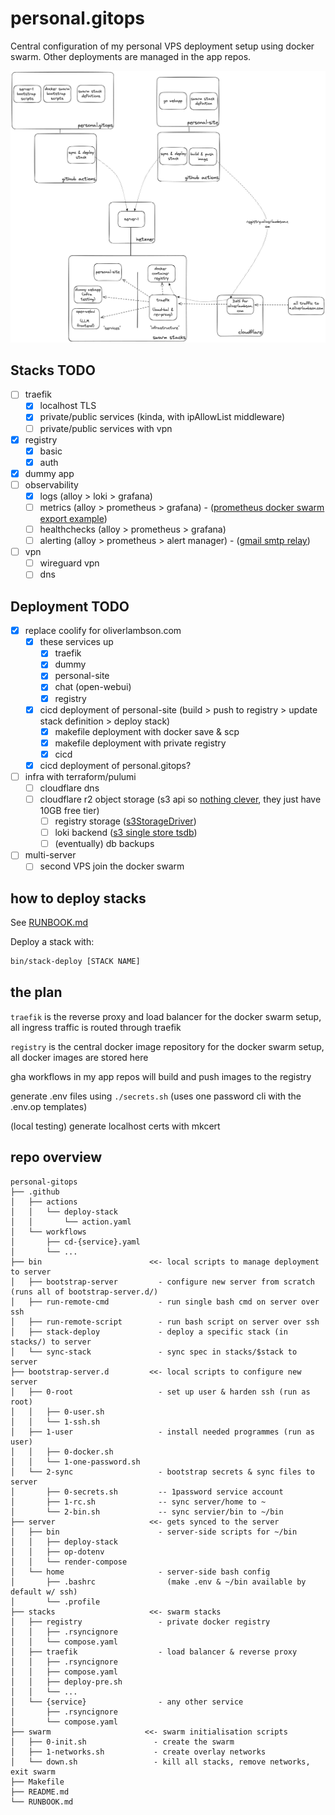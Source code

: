 # personal.gitops

Central configuration of my personal VPS deployment setup using docker swarm.
Other deployments are managed in the app repos.

![architecture](./static/architecture.png)

## Stacks TODO

- [ ] traefik
  - [x] localhost TLS
  - [x] private/public services (kinda, with ipAllowList middleware)
  - [ ] private/public services with vpn
- [x] registry
  - [x] basic
  - [x] auth
- [x] dummy app
- [ ] observability
  - [x] logs (alloy > loki > grafana)
  - [ ] metrics (alloy > prometheus > grafana) - ([prometheus docker swarm export example](https://grafana.com/docs/alloy/latest/reference/components/discovery/discovery.dockerswarm/#example))
  - [ ] healthchecks (alloy > prometheus > grafana)
  - [ ] alerting (alloy > prometheus > alert manager) - ([gmail smtp relay](https://apps.google.com/supportwidget/articlehome?hl=en&article_url=https%3A%2F%2Fsupport.google.com%2Fa%2Fanswer%2F176600%3Fhl%3Den&assistant_id=generic-unu&product_context=176600&product_name=UnuFlow&trigger_context=a))
- [ ] vpn
  - [ ] wireguard vpn
  - [ ] dns

## Deployment TODO

- [x] replace coolify for oliverlambson.com
  - [x] these services up
    - [x] traefik
    - [x] dummy
    - [x] personal-site
    - [x] chat (open-webui)
    - [x] registry
  - [x] cicd deployment of personal-site (build > push to registry > update stack definition > deploy stack)
    - [x] makefile deployment with docker save & scp
    - [x] makefile deployment with private registry
    - [x] cicd
  - [x] cicd deployment of personal.gitops?
- [ ] infra with terraform/pulumi
  - [ ] cloudflare dns
  - [ ] cloudflare r2 object storage (s3 api so [nothing clever](https://grafana.com/docs/loki/latest/configure/storage/#on-premise-deployment-minio-single-store), they just have 10GB free tier)
    - [ ] registry storage ([s3StorageDriver](https://distribution.github.io/distribution/storage-drivers/s3/))
    - [ ] loki backend ([s3 single store tsdb](https://grafana.com/docs/loki/latest/configure/storage/#aws-deployment-s3-single-store))
    - [ ] (eventually) db backups
- [ ] multi-server
  - [ ] second VPS join the docker swarm

## how to deploy stacks

See [RUNBOOK.md](./RUNBOOK.md)

Deploy a stack with:

```sh
bin/stack-deploy [STACK NAME]
```

## the plan

`traefik` is the reverse proxy and load balancer for the docker swarm setup, all ingress traffic is routed through traefik

`registry` is the central docker image repository for the docker swarm setup, all docker images are stored here

gha workflows in my app repos will build and push images to the registry

generate .env files using `./secrets.sh` (uses one password cli with the .env.op templates)

(local testing) generate localhost certs with mkcert

## repo overview

```
personal-gitops
├── .github
│   ├── actions
│   │   └── deploy-stack
│   │       └── action.yaml
│   └── workflows
│       ├── cd-{service}.yaml
│       └── ...
├── bin                        <<- local scripts to manage deployment to server
│   ├── bootstrap-server         - configure new server from scratch (runs all of bootstrap-server.d/)
│   ├── run-remote-cmd           - run single bash cmd on server over ssh
│   ├── run-remote-script        - run bash script on server over ssh
│   ├── stack-deploy             - deploy a specific stack (in stacks/) to server
│   └── sync-stack               - sync spec in stacks/$stack to server
├── bootstrap-server.d         <<- local scripts to configure new server
│   ├── 0-root                   - set up user & harden ssh (run as root)
│   │   ├── 0-user.sh
│   │   └── 1-ssh.sh
│   ├── 1-user                   - install needed programmes (run as user)
│   │   ├── 0-docker.sh
│   │   └── 1-one-password.sh
│   └── 2-sync                   - bootstrap secrets & sync files to server
│       ├── 0-secrets.sh         -- 1password service account
│       ├── 1-rc.sh              -- sync server/home to ~
│       └── 2-bin.sh             -- sync servier/bin to ~/bin
├── server                     <<- gets synced to the server
│   ├── bin                      - server-side scripts for ~/bin
│   │   ├── deploy-stack
│   │   ├── op-dotenv
│   │   └── render-compose
│   └── home                     - server-side bash config
│       ├── .bashrc                (make .env & ~/bin available by default w/ ssh)
│       └── .profile
├── stacks                     <<- swarm stacks
│   ├── registry                 - private docker registry
│   │   ├── .rsyncignore
│   │   └── compose.yaml
│   ├── traefik                  - load balancer & reverse proxy
│   │   ├── .rsyncignore
│   │   ├── compose.yaml
│   │   ├── deploy-pre.sh
│   │   └── ...
│   └── {service}                - any other service
│       ├── .rsyncignore
│       └── compose.yaml
├── swarm                     <<- swarm initialisation scripts
│   ├── 0-init.sh               - create the swarm
│   ├── 1-networks.sh           - create overlay networks
│   └── down.sh                 - kill all stacks, remove networks, exit swarm
├── Makefile
├── README.md
└── RUNBOOK.md
```
